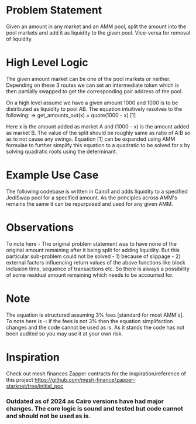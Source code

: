# Problem Statement
Given an amount in any market and an AMM pool, split the amount into the pool markets and add it as liquidity to the given pool.
Vice-versa for removal of liquidity.

# High Level Logic
The given amount market can be one of the pool markets or neither. Depending on these 3 routes we can set an intermediate token which is then partially swapped to get the corresponding pair address of the pool.

On a high level assume we have a given amount 1000 and 1000 is to be distributed as liquidity to pool AB.
The equation intuitively resolves to the following:
=> get_amounts_out(x) = quote(1000 - x) [1]

Here x is the amount added as market A and (1000 - x) is the amount added as market B. The value of the split should be roughly same as ratio of
A:B so as to not cause any swings.
Equation [1] can be expanded using AMM formulae to further simplify this equation to a quadratic to be solved for x by solving quadratic roots
using the determinant.

# Example Use Case
The following codebase is written in Cairo1 and adds liquidity to a specified JediSwap pool for a specified amount. As the principles across AMM's remains the same it can be repurposed and used for any given AMM.

# Observations
To note here - The original problem statement was to have none of the original amount remaining after it being split for adding liquidity.
But this particular sub-problem could not be solved - 1) because of slippage - 2) external factors influencing return values of the above functions like block inclusion time, sequence of transactions etc. So there is always a possibility of some residual amount remaining which
needs to be accounted for.

# Note
The equation is structured assuming 3% fees [standard for most AMM's]. To note here is -: if the fees is not 3% then the equation simplifaction changes and the code cannot be used as is. As it stands the code has not been audited so you may use it at your own risk.

# Inspiration
Check out mesh finances Zapper contracts for the inspiration/reference of this project
https://github.com/mesh-finance/zapper-starknet/tree/initial_poc

### Outdated as of 2024 as Cairo versions have had major changes. The core logic is sound and tested but code cannot and should not be used as is.

